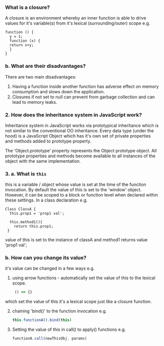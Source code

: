 ### What is a closure?

A closure is an environment whereby an inner function is able to drive values for it's variable(s) from it's lexical (surrounding/outer) scope e.g.

```JS
function () { 
  y = 1;
  function (x) {
  return x+y;
  }
}
```

### b. What are their disadvantages?

There are two main disadvantages:

1. Having a function inside another function has adverse effect on memory consumption and slows down the application.
2. Closures if not set to null can prevent from garbage collection and can lead to memory leaks.

### 2. How does the inheritance system in JavaScript work?

Inheritance system in JavaScript works via prototypical inheritance which is not similar to the conventional OO inheritance.
Every data type (under the hood) is a JavaScript Object which has it's own set of private properties and methods added to prototype property.

The 'Object.prototype' property represents the Object prototype object.
All prototype properties and methods become available to all instances of the object with the same implementation.

### 3.  a. What is `this`

this is a variable / object whose value is set at the time of the function invocation. 
By default the value of this is set to the 'window' object. However, it can be scoped to a block or function level when
declared within these settings. 
In a class declaration e.g. 

```JS
Class ClassA { 
  this.prop1 = 'prop1 val';

  this.method1(){
    return this.prop1;
 }
```
value of this is set to the instance of classA and method1 returns value 'prop1 val';

### b. How can you change its value?

it's value can be changed in a few ways e.g.

1. using arrow functions - automatically set the value of this to the lexical scope.
   ```js 
    () => {}
   ```
which set the value of this it's a lexical scope just like a closure function.

2. chaining 'bind()' to the function invocation e.g. 
    ```js
    this.functionA().bind(this)
    ```
3. Setting the value of this in call() to apply() functions e.g. 
    ``` js
    functionA.call(newThisObj, params)
    ```
    



